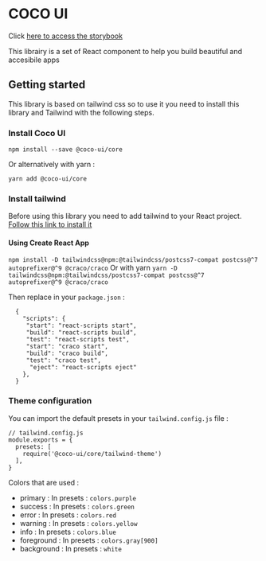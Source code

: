 # COCO UI

Click [here to access the storybook](https://dorianmaliszewski.github.io/coco-ui/)

This librairy is a set of React component to help you build beautiful and accesibile apps

## Getting started

This library is based on tailwind css so to use it you need to install this library and Tailwind with the following steps.

### Install Coco UI

```
npm install --save @coco-ui/core
```

Or alternatively with yarn :

```
yarn add @coco-ui/core
```

### Install tailwind

Before using this library you need to add tailwind to your React project. [Follow this link to install it](https://tailwindcss.com/docs/installation)

#### Using Create React App

`npm install -D tailwindcss@npm:@tailwindcss/postcss7-compat postcss@^7 autoprefixer@^9 @craco/craco`
Or with yarn
`yarn -D tailwindcss@npm:@tailwindcss/postcss7-compat postcss@^7 autoprefixer@^9 @craco/craco`

Then replace in your `package.json` :

```
  {
    "scripts": {
     "start": "react-scripts start",
     "build": "react-scripts build",
     "test": "react-scripts test",
     "start": "craco start",
     "build": "craco build",
     "test": "craco test",
      "eject": "react-scripts eject"
    },
  }
```

### Theme configuration

You can import the default presets in your `tailwind.config.js` file :

```
// tailwind.config.js
module.exports = {
  presets: [
    require('@coco-ui/core/tailwind-theme')
  ],
}
```

Colors that are used :

- primary : In presets : `colors.purple`
- success : In presets : `colors.green`
- error : In presets : `colors.red`
- warning : In presets : `colors.yellow`
- info : In presets : `colors.blue`
- foreground : In presets : `colors.gray[900]`
- background : In presets : `white`
